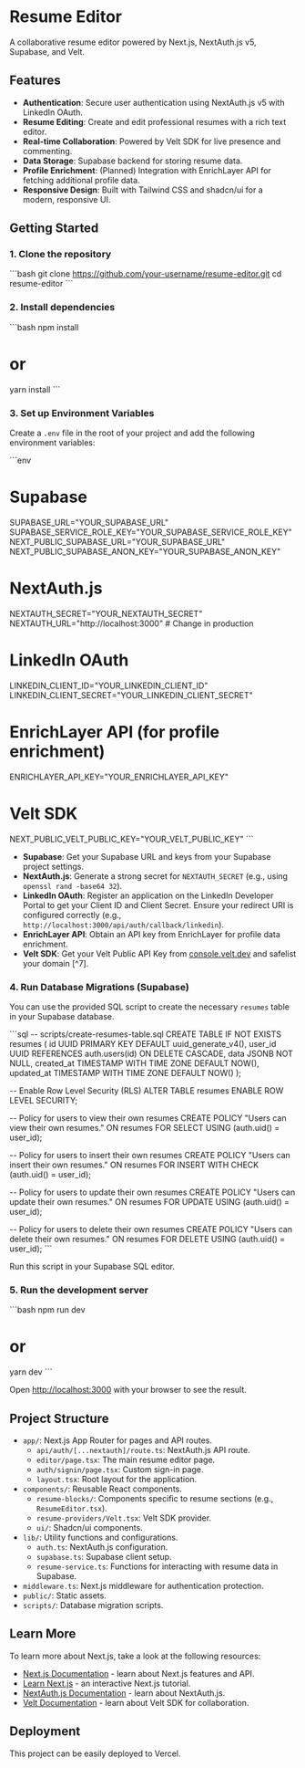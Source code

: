 # Resume Editor

A collaborative resume editor powered by Next.js, NextAuth.js v5, Supabase, and Velt.

## Features

-   **Authentication**: Secure user authentication using NextAuth.js v5 with LinkedIn OAuth.
-   **Resume Editing**: Create and edit professional resumes with a rich text editor.
-   **Real-time Collaboration**: Powered by Velt SDK for live presence and commenting.
-   **Data Storage**: Supabase backend for storing resume data.
-   **Profile Enrichment**: (Planned) Integration with EnrichLayer API for fetching additional profile data.
-   **Responsive Design**: Built with Tailwind CSS and shadcn/ui for a modern, responsive UI.

## Getting Started

### 1. Clone the repository

\`\`\`bash
git clone https://github.com/your-username/resume-editor.git
cd resume-editor
\`\`\`

### 2. Install dependencies

\`\`\`bash
npm install
# or
yarn install
\`\`\`

### 3. Set up Environment Variables

Create a `.env` file in the root of your project and add the following environment variables:

\`\`\`env
# Supabase
SUPABASE_URL="YOUR_SUPABASE_URL"
SUPABASE_SERVICE_ROLE_KEY="YOUR_SUPABASE_SERVICE_ROLE_KEY"
NEXT_PUBLIC_SUPABASE_URL="YOUR_SUPABASE_URL"
NEXT_PUBLIC_SUPABASE_ANON_KEY="YOUR_SUPABASE_ANON_KEY"

# NextAuth.js
NEXTAUTH_SECRET="YOUR_NEXTAUTH_SECRET"
NEXTAUTH_URL="http://localhost:3000" # Change in production

# LinkedIn OAuth
LINKEDIN_CLIENT_ID="YOUR_LINKEDIN_CLIENT_ID"
LINKEDIN_CLIENT_SECRET="YOUR_LINKEDIN_CLIENT_SECRET"

# EnrichLayer API (for profile enrichment)
ENRICHLAYER_API_KEY="YOUR_ENRICHLAYER_API_KEY"

# Velt SDK
NEXT_PUBLIC_VELT_PUBLIC_KEY="YOUR_VELT_PUBLIC_KEY"
\`\`\`

-   **Supabase**: Get your Supabase URL and keys from your Supabase project settings.
-   **NextAuth.js**: Generate a strong secret for `NEXTAUTH_SECRET` (e.g., using `openssl rand -base64 32`).
-   **LinkedIn OAuth**: Register an application on the LinkedIn Developer Portal to get your Client ID and Client Secret. Ensure your redirect URI is configured correctly (e.g., `http://localhost:3000/api/auth/callback/linkedin`).
-   **EnrichLayer API**: Obtain an API key from EnrichLayer for profile data enrichment.
-   **Velt SDK**: Get your Velt Public API Key from [console.velt.dev](https://console.velt.dev/) and safelist your domain [^7].

### 4. Run Database Migrations (Supabase)

You can use the provided SQL script to create the necessary `resumes` table in your Supabase database.

\`\`\`sql
-- scripts/create-resumes-table.sql
CREATE TABLE IF NOT EXISTS resumes (
  id UUID PRIMARY KEY DEFAULT uuid_generate_v4(),
  user_id UUID REFERENCES auth.users(id) ON DELETE CASCADE,
  data JSONB NOT NULL,
  created_at TIMESTAMP WITH TIME ZONE DEFAULT NOW(),
  updated_at TIMESTAMP WITH TIME ZONE DEFAULT NOW()
);

-- Enable Row Level Security (RLS)
ALTER TABLE resumes ENABLE ROW LEVEL SECURITY;

-- Policy for users to view their own resumes
CREATE POLICY "Users can view their own resumes." ON resumes
  FOR SELECT USING (auth.uid() = user_id);

-- Policy for users to insert their own resumes
CREATE POLICY "Users can insert their own resumes." ON resumes
  FOR INSERT WITH CHECK (auth.uid() = user_id);

-- Policy for users to update their own resumes
CREATE POLICY "Users can update their own resumes." ON resumes
  FOR UPDATE USING (auth.uid() = user_id);

-- Policy for users to delete their own resumes
CREATE POLICY "Users can delete their own resumes." ON resumes
  FOR DELETE USING (auth.uid() = user_id);
\`\`\`

Run this script in your Supabase SQL editor.

### 5. Run the development server

\`\`\`bash
npm run dev
# or
yarn dev
\`\`\`

Open [http://localhost:3000](http://localhost:3000) with your browser to see the result.

## Project Structure

-   `app/`: Next.js App Router for pages and API routes.
    -   `api/auth/[...nextauth]/route.ts`: NextAuth.js API route.
    -   `editor/page.tsx`: The main resume editor page.
    -   `auth/signin/page.tsx`: Custom sign-in page.
    -   `layout.tsx`: Root layout for the application.
-   `components/`: Reusable React components.
    -   `resume-blocks/`: Components specific to resume sections (e.g., `ResumeEditor.tsx`).
    -   `resume-providers/Velt.tsx`: Velt SDK provider.
    -   `ui/`: Shadcn/ui components.
-   `lib/`: Utility functions and configurations.
    -   `auth.ts`: NextAuth.js configuration.
    -   `supabase.ts`: Supabase client setup.
    -   `resume-service.ts`: Functions for interacting with resume data in Supabase.
-   `middleware.ts`: Next.js middleware for authentication protection.
-   `public/`: Static assets.
-   `scripts/`: Database migration scripts.

## Learn More

To learn more about Next.js, take a look at the following resources:

-   [Next.js Documentation](https://nextjs.org/docs) - learn about Next.js features and API.
-   [Learn Next.js](https://nextjs.org/learn) - an interactive Next.js tutorial.
-   [NextAuth.js Documentation](https://authjs.dev/reference/nextjs) - learn about NextAuth.js.
-   [Velt Documentation](https://docs.velt.dev/) - learn about Velt SDK for collaboration.

## Deployment

This project can be easily deployed to Vercel.
